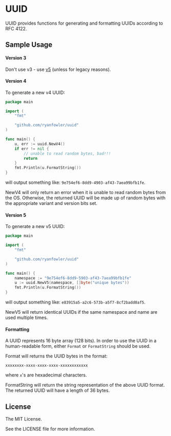 # UUID

UUID provides functions for generating and formatting UUIDs according to RFC 4122.

## Sample Usage

#### Version 3

Don't use v3 - use [v5](#version-5) (unless for legacy reasons).

#### Version 4

To generate a new v4 UUID:
```go
package main

import (
	"fmt"

	"github.com/ryanfowler/uuid"
)

func main() {
	u, err := uuid.NewV4()
	if err != nil {
		// unable to read random bytes, bad!!!
		return
	}
	fmt.Println(u.FormatString())
}
```
will output something like: `9e754ef6-8dd9-4903-af43-7aea99bfb1fe`.

NewV4 will only return an error when it is unable to read random bytes from the OS.
Otherwise, the returned UUID will be made up of random bytes with the appropriate variant and version bits set.

#### Version 5

To generate a new v5 UUID:
```go
package main

import (
	"fmt"

	"github.com/ryanfowler/uuid"
)

func main() {
	namespace := "9e754ef6-8dd9-5903-af43-7aea99bfb1fe"
	u := uuid.NewV5(namespace, []byte("unique bytes"))
	fmt.Println(u.FormatString())
}
```
will output something like: `e83915a5-a2c6-573b-a5f7-8cf2badd0af5`.

NewV5 will return identical UUIDs if the same namespace and name are used multiple times.

#### Formatting

A UUID represents 16 byte array (128 bits).
In order to use the UUID in a human-readable form, either `Format` or `FormatString` should be used.

Format will returns the UUID bytes in the format:
```
xxxxxxxx-xxxx-xxxx-xxxx-xxxxxxxxxxxx
```
where `x`'s are hexadecimal characters.

FormatString will return the string representation of the above UUID format.
The returned UUID will have a length of 36 bytes.

## License

The MIT License.

See the LICENSE file for more information.
